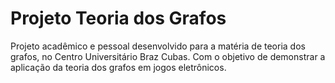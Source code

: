 # Projeto Teoria dos Grafos

Projeto acadêmico e pessoal desenvolvido para a matéria de teoria dos grafos, no Centro Universitário Braz Cubas. Com o objetivo de demonstrar a aplicação da teoria dos grafos em jogos eletrônicos.
